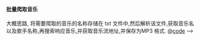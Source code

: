 <!-- #### 一个爬虫,可以批量爬取图片
@[code](./spider.js) -->
#### 批量爬取音乐
大概思路, 将需要爬取的音乐的名称存储在 txt 文件中,然后解析该文件,获取音乐名以及歌手名称,再搜索响应音乐,并获取音乐流地址,并保存为MP3 格式. 
@[code](./../my//music/parse.js) -->

